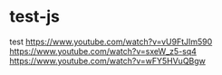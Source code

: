 # test-js
test
https://www.youtube.com/watch?v=vU9FtJIm590
https://www.youtube.com/watch?v=sxeW_z5-sq4
https://www.youtube.com/watch?v=wFY5HVuQBgw
